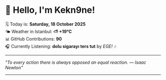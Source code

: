 # 👋 Hello, I'm Kekn9ne!

🗓️ Today is: **Saturday, 18 October 2025**  
🌤️ Weather in Istanbul: **⛅️  +19°C**  
📊 GitHub Contributions: **90**  
🎧 Currently Listening: **dolu sigarayı ters tut** by *EGE!* 🎶

---

_"To every action there is always opposed an equal reaction. — *Isaac Newton*"_

---
